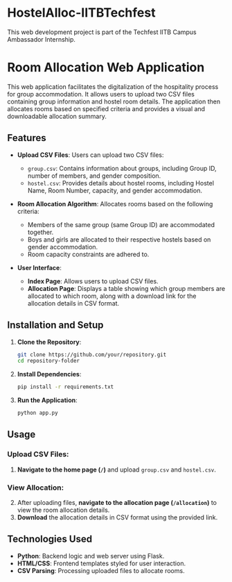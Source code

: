 # HostelAlloc-IITBTechfest

This web development project is part of the Techfest IITB Campus Ambassador Internship.

# Room Allocation Web Application

This web application facilitates the digitalization of the hospitality process for group accommodation. It allows users to upload two CSV files containing group information and hostel room details. The application then allocates rooms based on specified criteria and provides a visual and downloadable allocation summary.

## Features

- **Upload CSV Files**: Users can upload two CSV files:
  - `group.csv`: Contains information about groups, including Group ID, number of members, and gender composition.
  - `hostel.csv`: Provides details about hostel rooms, including Hostel Name, Room Number, capacity, and gender accommodation.

- **Room Allocation Algorithm**: Allocates rooms based on the following criteria:
  - Members of the same group (same Group ID) are accommodated together.
  - Boys and girls are allocated to their respective hostels based on gender accommodation.
  - Room capacity constraints are adhered to.

- **User Interface**:
  - **Index Page**: Allows users to upload CSV files.
  - **Allocation Page**: Displays a table showing which group members are allocated to which room, along with a download link for the allocation details in CSV format.

## Installation and Setup

1. **Clone the Repository**:
   ```bash
   git clone https://github.com/your/repository.git
   cd repository-folder

2. **Install Dependencies**:
   ```bash
   pip install -r requirements.txt

3. **Run the Application**:
   ```bash
   python app.py

## Usage

### Upload CSV Files:
1. **Navigate to the home page (`/`)** and upload `group.csv` and `hostel.csv`.

### View Allocation:
2. After uploading files, **navigate to the allocation page (`/allocation`)** to view the room allocation details.
3. **Download** the allocation details in CSV format using the provided link.

## Technologies Used

- **Python**: Backend logic and web server using Flask.
- **HTML/CSS**: Frontend templates styled for user interaction.
- **CSV Parsing**: Processing uploaded files to allocate rooms.
